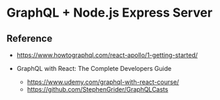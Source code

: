 # GraphQL + Node.js Express Server

## Reference
- https://www.howtographql.com/react-apollo/1-getting-started/

- GraphQL with React: The Complete Developers Guide
    - https://www.udemy.com/graphql-with-react-course/
    - https://github.com/StephenGrider/GraphQLCasts